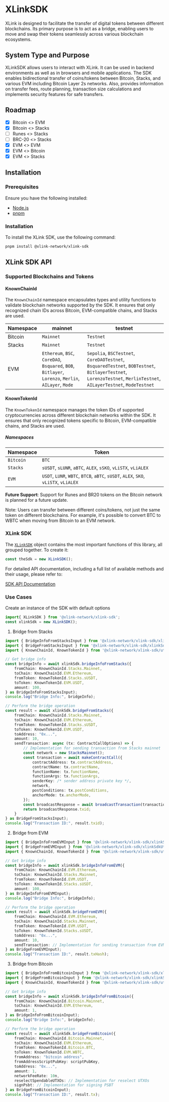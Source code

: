 # XLinkSDK
XLink is designed to facilitate the transfer of digital tokens between different blockchains. Its primary purpose is to act as a bridge, enabling users to move and swap their tokens seamlessly across various blockchain ecosystems.

## System Type and Purpose

XLinkSDK allows users to interact with XLink. It can be used in backend environments as well as in browsers and mobile applications. The SDK enables bidirectional transfer of coins/tokens between Bitcoin, Stacks, and various EVM including Bitcoin Layer 2s networks. Also, provides information on transfer fees, route planning, transaction size calculations and implements security features for safe transfers.

## Roadmap

- [x] Bitcoin <> EVM
- [x] Bitcoin <> Stacks
- [ ] Runes <> Stacks
- [ ] BRC-20 <> Stacks
- [x] EVM <> EVM
- [x] EVM <> Bitcoin
- [x] EVM <> Stacks

## Installation

### Prerequisites

Ensure you have the following installed:
- [Node.js](https://nodejs.org/en)
- [pnpm](https://pnpm.io/)

### Installation
To install the XLink SDK, use the following command:
```bash
pnpm install @xlink-network/xlink-sdk
```

## XLink SDK API
### Supported Blockchains and Tokens

#### KnownChainId

The `KnownChainId` namespace encapsulates types and utility functions to validate blockchain networks supported by the SDK. It ensures that only recognized chain IDs across Bitcoin, EVM-compatible chains, and Stacks are used.

| Namespace| mainnet | testnet |
| -------- | -------- | -------- |
| Bitcoin  | `Mainnet`   | `Testnet`     |
| Stacks   | `Mainnet`   | `Testnet`     |
| EVM   | `Ethereum`, `BSC`, `CoreDAO`, `Bsquared`, `BOB`, `Bitlayer`, `Lorenzo`,  `Merlin`, `AILayer`, `Mode`| `Sepolia`, `BSCTestnet`, `CoreDAOTestnet`, `BsquaredTestnet`, `BOBTestnet`, `BitlayerTestnet`, `LorenzoTestnet`, `MerlinTestnet`, `AILayerTestnet`, `ModeTestnet`     |

#### KnownTokenId

The `KnownTokenId` namespace manages the token IDs of supported cryptocurrencies across different blockchain networks within the SDK. It ensures that only recognized tokens specific to Bitcoin, EVM-compatible chains, and Stacks are used.

##### Namespaces

| Namespace | Token |
| -------- | -------- |
| `Bitcoin`   | `BTC`     |
| `Stacks`   | `sUSDT`, `sLUNR`, `aBTC`, `ALEX`, `sSKO`, `vLiSTX`, `vLiALEX` |
| `EVM`   | `USDT`, `LUNR`, `WBTC`, `BTCB`, `aBTC`, `sUSDT`, `ALEX`, `SKO`, `vLiSTX`, `vLiALEX`|

**Future Support**: Support for Runes and BR20 tokens on the Bitcoin network is planned for a future update. 

Note: Users can transfer between different coins/tokens, not just the same token on different blockchains. For example, it's possible to convert BTC to WBTC when moving from Bitcoin to an EVM network.

### XLink SDK
The [`XLinkSDK`](https://releases-latest.xlink-sdk.pages.dev/modules/XLinkSDK) object contains the most important functions of this library, all grouped together. To create it:

```typescript
const theSdk = new XLinkSDK();
```

For detailed API documentation, including a full list of available methods and their usage, please refer to:

[SDK API Documentation](https://releases-latest.xlink-sdk.pages.dev)

### Use Cases

Create an instance of the SDK with default options
```typescript
import{ XLinkSDK } from '@xlink-network/xlink-sdk';
const xlinkSdk = new XLinkSDK();
```
1. Bridge from Stacks
```typescript
import { BridgeInfoFromStacksInput } from '@xlink-network/xlink-sdk/xlinkSdkUtils/bridgeInfoFromStacks';
import { BridgeFromStacksInput } from '@xlink-network/xlink-sdk/xlinkSdkUtils/bridgeFromStacks';
import { KnownChainId, KnownTokenId } from '@xlink-network/xlink-sdk/utils/types/knownIds';

// Get bridge info
const bridgeInfo = await xlinkSdk.bridgeInfoFromStacks({    
    fromChain: KnownChainId.Stacks.Mainnet,
    toChain: KnownChainId.EVM.Ethereum,
    fromToken: KnownTokenId.Stacks.sUSDT,
    toToken: KnownTokenId.EVM.USDT,
    amount: 100,
} as BridgeInfoFromStacksInput);
console.log("Bridge Info:", bridgeInfo);

// Perform the bridge operation
const result = await xlinkSdk.bridgeFromStacks({ 
    fromChain: KnownChainId.Stacks.Mainnet,
    toChain: KnownChainId.EVM.Ethereum,
    fromToken: KnownTokenId.Stacks.sUSDT,
    toToken: KnownTokenId.EVM.USDT,
    toAddress: "0x...",
    amount: 10,
    sendTransaction: async (tx: ContractCallOptions) => {
        // Implementation for sending transaction from Stacks mainnet
        const network = new StacksMainnet();
        const transaction = await makeContractCall({
            contractAddress: tx.contractAddress,
            contractName: tx.contractName,
            functionName: tx.functionName,
            functionArgs: tx.functionArgs,
            senderKey: /* sender address private key */,
            network,
            postConditions: tx.postConditions,
            anchorMode: tx.anchorMode,
        });
        const broadcastResponse = await broadcastTransaction(transaction, network);
        return broadcastResponse.txid;
    } 
} as BridgeFromStacksInput);
console.log("Transaction ID:", result.txid);
```

2. Bridge from EVM
```typescript
import { BridgeInfoFromEVMInput } from '@xlink-network/xlink-sdk/xlinkSdkUtils/bridgeInfoFromEVM';
import { BridgeFromEVMInput } from '@xlink-network/xlink-sdk/xlinkSdkUtils/bridgeFromEVM';
import { KnownChainId, KnownTokenId } from '@xlink-network/xlink-sdk/utils/types/knownIds';

// Get bridge info
const bridgeInfo = await xlinkSdk.bridgeInfoFromEVM({
    fromChain: KnownChainId.EVM.Ethereum,
    toChain: KnownChainId.Stacks.Mainnet,
    fromToken: KnownTokenId.EVM.USDT,
    toToken: KnownTokenId.Stacks.sUSDT,
    amount: 100,
} as BridgeInfoFromEVMInput);
console.log("Bridge Info:", bridgeInfo);

// Perform the bridge operation
const result = await xlinkSdk.bridgeFromEVM({
    fromChain: KnownChainId.EVM.Ethereum,
    toChain: KnownChainId.Stacks.Mainnet,
    fromToken: KnownTokenId.EVM.USDT,
    toToken: KnownTokenId.Stacks.sUSDT,
    toAddress: "0x...",
    amount: 10,
    sendTransaction: // Implementation for sending transaction from EVM chain
} as BridgeFromEVMInput);
console.log("Transaction ID:", result.txHash);
```

3. Bridge from Bitcoin
```typescript
import { BridgeInfoFromBitcoinInput } from '@xlink-network/xlink-sdk/xlinkSdkUtils/bridgeInfoFromBitcoin';
import { BridgeFromBitcoinInput } from '@xlink-network/xlink-sdk/xlinkSdkUtils/bridgeFromBitcoin';
import { KnownChainId, KnownTokenId } from '@xlink-network/xlink-sdk/utils/types/knownIds';

// Get bridge info
const bridgeInfo = await xlinkSdk.bridgeInfoFromBitcoin({
    fromChain: KnownChainId.Bitcoin.Mainnet,
    toChain: KnownChainId.EVM.Ethereum,
    amount: 1,
} as BridgeInfoFromBitcoinInput);
console.log("Bridge Info:", bridgeInfo);

// Perform the bridge operation
const result = await xlinkSdk.bridgeFromBitcoin({
    fromChain: KnownChainId.Bitcoin.Mainnet,
    toChain: KnownChainId.EVM.Ethereum,
    fromToken: KnownTokenId.Bitcoin.BTC,
    toToken: KnownTokenId.EVM.WBTC,
    fromAddress: "bitcoin address",
    fromAddressScriptPubKey: scriptPubKey,
    toAddress: "0x...",
    amount: 1,
    networkFeeRate: 10n,
    reselectSpendableUTXOs: // Implementation for reselect UTXOs
    signPsbt: // Implementation for signing PSBT
} as BridgeFromBitcoinInput);
console.log("Transaction ID:", result.tx);
```